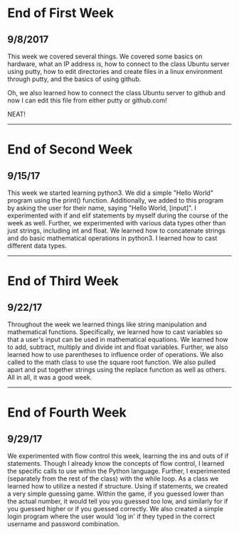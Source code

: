 # End of First Week
## 9/8/2017

This week we covered several things. We covered some basics on hardware, what an IP address is, how to connect to the class Ubuntu server using putty, how to edit directories and create files in a linux environment through putty, and the basics of using github.

Oh, we also learned how to connect the class Ubuntu server to github and now I can edit this file from either putty or github.com!

NEAT!

---

# End of Second Week
## 9/15/17

This week we started learning python3.
We did a simple "Hello World" program using the print() function.
Additionally, we added to this program by asking the user for their name, saying "Hello World, [input]".
I experimented with if and elif statements by myself during the course of the week as well.
Further, we experimented with various data types other than just strings, including int and float.
We learned how to concatenate strings and do basic mathematical operations in python3.
I learned how to cast different data types.

---
# End of Third Week
## 9/22/17

Throughout the week we learned things like string manipulation and mathematical functions.
Specifically, we learned how to cast variables so that a user's  input can be used in mathematical equations.
We learned how to add, subtract, multiply and divide int and float variables.
Further, we also learned how to use parentheses to influence order of operations.
We also called to the math class to use the square root function.
We also pulled apart and put together strings using the replace function as well as others.
All in all, it was a good week.

---
# End of Fourth Week
## 9/29/17

We experimented with flow control this week, learning the ins and outs of if statements.
Though I already know the concepts of flow control, I learned the specific calls to use within the Python language.
Further, I experimented (separately from the rest of the class) with the while loop.
As a class we learned how to utilize a nested if structure.
Using if statements, we created a very simple guessing game.
Within the game, if you guessed lower than the actual number, it would tell you you guessed too low, and similarly for if you guessed higher or if you guessed correctly.
We also created a simple login program where the user would 'log in' if they typed in the correct username and password combination.
